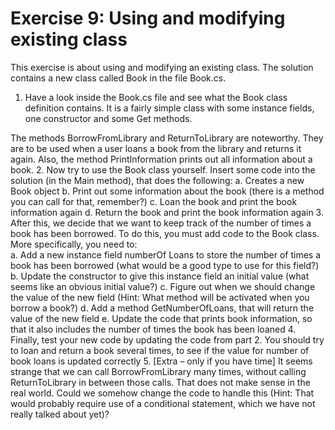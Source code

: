 ﻿# Exercise 9: Using and modifying existing class

This exercise is about using and modifying an existing class. The 
solution contains a new class called Book in the file Book.cs. 
 
1. Have a look inside the Book.cs file and see what the Book 
class definition contains. It is a fairly simple class with some 
instance fields, one constructor and some Get methods. 

The methods BorrowFromLibrary and ReturnToLibrary are 
noteworthy. They are to be used when a user loans a book 
from the library and returns it again. Also, the method 
PrintInformation prints out all information about a book. 
2. Now try to use the Book class yourself. Insert some code into 
the solution (in the Main method), that does 
the following: 
a. Creates a new Book object 
b. Print out some information about the book (there is a 
method you can call for that, remember?) 
c. Loan the book and print the book information again 
d. Return the book and print the book information again 
3. After this, we decide that we want to keep track of the 
number of times a book has been borrowed. To do this, you 
must add code to the Book class. More specifically, you need 
to:  
a. Add a new instance field numberOf Loans to store the 
number of times a book has been borrowed (what 
would be a good type to use for this field?) 
b. Update the constructor to give this instance field an 
initial value (what seems like an obvious initial value?) 
c. Figure out when we should change the value of the new 
field (Hint: What method will be activated when you 
borrow a book?) 
d. Add a method GetNumberOfLoans, that will return the 
value of the new field 
e. Update the code that prints book information, so that it 
also includes the number of times the book has been 
loaned 
4. Finally, test your new code by updating the code from part 2. 
You should try to loan and return a book several times, to see 
if the value for number of book loans is updated correctly 
5. [Extra – only if you have time] It seems strange that we can 
call BorrowFromLibrary many times, without calling 
ReturnToLibrary in between those calls. That does not make 
sense in the real world. Could we somehow change the code 
to handle this (Hint: That would probably require use of a 
conditional statement, which we have not really talked about 
yet)? 



